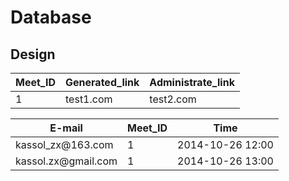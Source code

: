 Database
======

## Design

<table>
	<thead>
		<tr>
			<th>Meet_ID</th>
			<th>Generated_link</th>
			<th>Administrate_link</th>
		</tr>
	</thead>
	<tbody>
		<tr>
			<td>1</td>
			<td>test1.com</td>
			<td>test2.com</td>
		</tr>
	</tbody>
</table>


<table>
	<thead>
		<tr>
			<th>E-mail</th>
			<th>Meet_ID</th>
			<th>Time</th>
		</tr>
	</thead>
	<tbody>
		<tr>
			<td>kassol_zx@163.com</td>
			<td>1</td>
			<td>2014-10-26 12:00</td>
		</tr>
		<tr>
			<td>kassol.zx@gmail.com</td>
			<td>1</td>
			<td>2014-10-26 13:00</td>
		</tr>
	</tbody>
</table>

